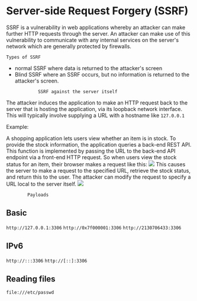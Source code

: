 # Server-side Request Forgery (SSRF)
SSRF is a vulnerability in web applications whereby an attacker can make further HTTP requests through the server. An attacker can make use of this vulnerability to communicate with any internal services on the server's network which are generally protected by firewalls.

	Types of SSRF
- normal SSRF where data is returned to the attacker's screen
- Blind SSRF where an SSRF occurs, but no information is returned to the attacker's screen.

<!-- -->

				SSRF against the server itself
The attacker induces the application to make an HTTP request back to the server that is hosting the application, via its loopback network interface. This will typically involve supplying a URL with a hostname like `127.0.0.1`

Example:

A shopping application lets users view whether an item is in stock. To provide the stock 
information, the application queries a back-end REST API. This function is implemented by passing the URL to the back-end API endpoint via a front-end HTTP request. So when users view the stock status for an item, their browser makes a request like this:
![](SSRF1.png)
This causes the server to make a request to the specified URL, retrieve the stock status, and return this to the user. The attacker can modify the request to specify a URL local to the server itself.
![](SSRF2.png)


			Payloads
## Basic
`http://127.0.0.1:3306`
`http://0x7f000001:3306`
`http://2130706433:3306`

## IPv6
`http://:::3306`
`http://[::]:3306`

## Reading files
`file:///etc/passwd`